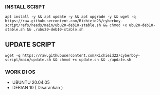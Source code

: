 ### INSTALL SCRIPT 
```
apt install -y && apt update -y && apt upgrade -y && wget -q https://raw.githubusercontent.com/Richieid23/cyberboy-script/refs/heads/main/ubu20-deb10-stable.sh && chmod +x ubu20-deb10-stable.sh && ./ubu20-deb10-stable.sh
```

## UPDATE SCRIPT
```
wget -q https://raw.githubusercontent.com/Richieid22/cyberboy-script/main/update.sh && chmod +x update.sh && ./update.sh
```

### WORK DI OS
- UBUNTU 20.04.05
- DEBIAN 10 ( Disarankan )

